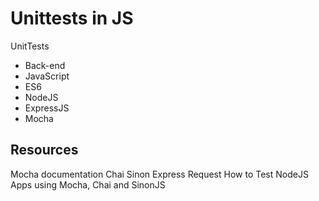 # Unittests in JS
UnitTests
- Back-end
- JavaScript
- ES6
- NodeJS
- ExpressJS
- Mocha

## Resources
Mocha documentation
Chai
Sinon
Express
Request
How to Test NodeJS Apps using Mocha, Chai and SinonJS
